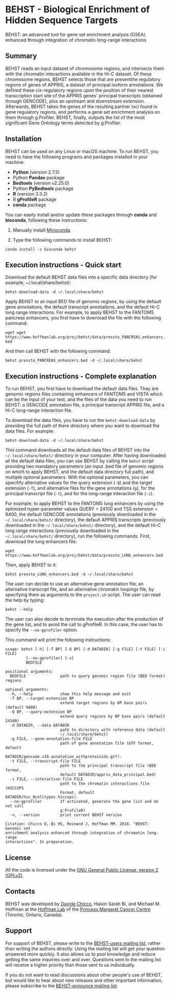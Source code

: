 # BEHST - Biological Enrichment of Hidden Sequence Targets #

BEHST: an advanced tool for gene set enrichment analysis (GSEA) enhanced
through integration of chromatin long-range interactions

## Summary ##
BEHST reads an input dataset of chromosome regions, and intersects them with the chromatin interactions available in the Hi-C dataset. Of these chromosome regions, BEHST selects those that are presentthe regulatory regions of genes of APPRIS, a dataset of principal isoform annotations. We defined these cis-regulatory regions upon the position of their nearest transcription start site of the APPRIS genes' principal transcripts (obtained through GENCODE), plus an upstream and downstream extension. Afterwards, BEHST takes the genes of the resulting partner loci found in gene regulatory regions, and performs a gene set enrichment analysis on them through g:Profiler. BEHST, finally, outputs the list of the most significant Gene Ontology terms detected by g:Profiler.

## Installation ##
BEHST can be used on any Linux or macOS machine.
To run BEHST, you need to have the following programs and packages installed in your machine:

* **Python** (version 2.7.5)
* Python **Pandas** package
* **Bedtools** (version v2.25.0)
* Python **PyBedtools** package
* **R** (version 3.3.2)
* R **gProfileR** package
* **conda** package

You can easily install and/or update these packages through **conda** and **bioconda**, following these instructions:

1) Manually install [Minoconda](https://conda.io/docs/user-guide/install/index.html)

2) Type the following commands to install BEHST:

`conda install -c bioconda behst`

## Execution instructions - Quick start ##

Download the default BEHST data files into a specific data directory (for example,  ~/.local/share/behst):

`behst-download-data -d ~/.local/share/behst`

Apply BEHST to an input BED file of genomic regions, by using the default gene annotations, the default transcript annotations, and the default Hi-C long range interactions. For example, to apply BEHST to the FANTOM5 pancreas enhancers, you first have to download the file with the following command:

`wget wget https://www.hoffmanlab.org/proj/behst/data/pressto_PANCREAS_enhancers.bed`

And then call BEHST with the following command:

`behst pressto_PANCREAS_enhancers.bed -d ~/.local/share/behst`

## Execution instructions - Complete explanation ##
To run BEHST, you first have to download the default data files. They are genomic regions files containing enhancers of FANTOM5 and VISTA which can be the input of your test, and the files of the data you need to run BEHST: a GENCODE annotation file, a principal transcript APPRIS file, and a Hi-C long-range interaction file.

To download the data files, you have to run the `behst-download-data` by providing the full path of there directory where you want to download the data files. For example:

`behst-download-data -d ~/.local/share/behst`

This command downloads all the default data files of BEHST into the `~/.local/share/behst/` directory in your computer.
After having downloaded all the default data files, you can use BEHST by calling the `behst` script providing two mandatory parameters (an input .bed file of genomic regions on which to apply BEHST, and the default data directory full path), and multiple optional parameters.
With the optional parameters, you can specifify alternative values for the query extension (`-Q`) and the target extension (`-T`), and alternative files for the gene annotations (`g`), for the principal transcript file (`-t`), and for the long-range interaction file (`-i`).

For example, to apply BEHST to the FANTOM5 lung enhancers by using the optimized hyper-parameter values QUERY = 24100 and TSS extension = 9400, the default GENCODE annotations (previously downloaded in the `~/.local/share/behst/` directory), the default APPRIS transcripts (previously downloaded in the `~/.local/share/behst/` directory), and the default Hi-C long range interactions (previously downloaded in the `~/.local/share/behst/` directory), run the following commands. First, download the lung enhancers file:

`wget https://www.hoffmanlab.org/proj/behst/data/pressto_LUNG_enhancers.bed`

Then, apply BEHST to it:

`behst pressto_LUNG_enhancers.bed -d ~/.local/share/behst`

The user can decide to use an alternative gene annotation file, an alternative transcript file, and an alternative chromatin loopings file, by specifying them as arguments to the `project.sh` script. The user can read the help by typing:

`behst --help`

The user can also decide to terminate the execution after the production of the gene list, and to avoid the call to gProfileR. In this case, the user has to specify the `--no-gprofiler` option.

This command will print the following instructions:
    
    usage: behst [-h] [-T BP] [-Q BP] [-d DATADIR] [-g FILE] [-t FILE] [-i FILE]
             [--no-gprofiler] [-v]
             BEDFILE

    positional arguments:
      BEDFILE               path to query genomic region file (BED format) regions
    
    optional arguments:
      -h, --help            show this help message and exit
      -T BP, --target-extension BP
                            extend target regions by BP base pairs (default 9400)
      -Q BP, --query-extension BP
                            extend query regions by BP base pairs (default 24100)
      -d DATADIR, --data DATADIR
                            path to directory with reference data (default
                            ~/.local/share/behst)
      -g FILE, --gene-annotation-file FILE
                            path of gene annotation file (GTF format, default
                            DATADIR/gencode.v19.annotation_withproteinids.gtf).
      -t FILE, --transcript-file FILE
                            path to the principal transcript file (BED format,
                            default DATADIR/appris_data_principal.bed)
      -i FILE, --interaction-file FILE
                            path to the chromatin interactions file (HICCUPS
                            Format, default DATADIR/hic_8celltypes.hiccups).
      --no-gprofiler        If activated, generate the gene list and do not call
                            g:ProfileR)
      -v, --version         print current BEHST version

    Citation: Chicco D, Bi HS, Reimand J, Hoffman MM. 2018. "BEHST: Genomic set
    enrichment analysis enhanced through integration of chromatin long-range
    interactions". In preparation.

## License ##
All the code is licensed under the [GNU General Public License, version 2 (GPLv2)](http://www.gnu.org/licenses/gpl-2.0-standalone.html).


## Contacts ##

BEHST was developed by [Davide Chicco](http://www.DavideChicco.it), Haixin Sarah Bi, and Michael M. Hoffman at the [Hoffman Lab](http://www.hoffmanlab.org) of the [Princess Margaret Cancer Centre](http://www.uhn.ca/PrincessMargaret/Research/) (Toronto, Ontario, Canada).

## Support ##
For support of BEHST, please write to the [BEHST-users mailing list](mailto:behst-l@listserv.utoronto.ca), rather than writing the authors directly. Using the mailing list will get your question answered more quickly. It also allows us to pool knowledge and reduce getting the same inquiries over and over. Questions sent to the mailing list will receive a higher priority than those sent to us individually.

If you do not want to read discussions about other people's use of BEHST, but would like to hear about new releases and other important information, please subscribe to the [BEHST-announce mailing list](mailto:behst-announce-l@listserv.utoronto.ca).